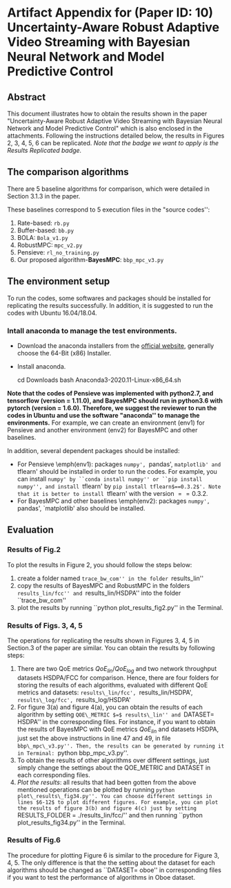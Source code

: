 # Artifact Appendix for (Paper ID: 10) Uncertainty-Aware Robust Adaptive Video Streaming with Bayesian Neural Network and Model Predictive Control

## Abstract
This document illustrates how to obtain the results shown in the paper "Uncertainty-Aware Robust Adaptive Video Streaming with Bayesian Neural Network and Model Predictive Control" which is also enclosed in the attachments. Following the instructions detailed below, the results in Figures 2, 3, 4, 5, 6 can be replicated. _Note that the badge we want to apply is the Results Replicated badge._

## The comparison algorithms
There are 5 baseline algorithms for comparison, which were detailed in Section 3.1.3 in the paper. 

These baselines correspond to 5 execution files in the "source codes'':
1. Rate-based: `rb.py`
2. Buffer-based: `bb.py`
3. BOLA: `Bola_v1.py`
4. RobustMPC: `mpc_v2.py`
5. Pensieve: `rl_no_training.py`
6. Our proposed algorithm-__BayesMPC__: `bbp_mpc_v3.py`

## The environment setup
To run the codes, some softwares and packages should be installed for replicating the results successfully. In addition, it is suggested to run the codes with Ubuntu 16.04/18.04.

### Intall anaconda to manage the test environments.
- Download the anaconda installers from the [official website](https://www.anaconda.com/products/individual#Downloads), generally choose the 64-Bit (x86) Installer.
- Install anaconda.

    cd Downloads
    bash Anaconda3-2020.11-Linux-x86_64.sh

__Note that the codes of Pensieve was implemented with python2.7, and tensorflow (version = 1.11.0), and BayesMPC should run in python3.6 with pytorch (version = 1.6.0). Therefore, we suggest the reviewer to run the codes in Ubuntu and use the software "anaconda'' to manage the environments.__ For example, we can create an environment (env1) for Pensieve and another environment (env2) for BayesMPC and other baselines.

In addition, several dependent packages should be installed:
- For Pensieve \emph(env1): packages `numpy', `pandas', `matplotlib' and `tflearn' should be installed in order to run the codes. For example, you can install `numpy' by ``conda install numpy'' or ``pip install numpy'', and install `tflearn' by `pip install tflearn$==0.3.2$'. Note that it is better to install `tflearn' with the version $==0.3.2$.
- For BayesMPC and other baselines \emph(env2): packages `numpy', `pandas', `matplotlib' also should be installed. 

## Evaluation
### Results of Fig.2
To plot the results in Figure 2, you should follow the steps below:
1. create a folder named ``trace_bw_com'' in the folder ``results_lin''
2. copy the results of BayesMPC and RobustMPC in the folders ``results_lin/fcc'' and ``results_lin/HSDPA'' into the folder ``trace_bw_com''
3. plot the results by running ``python plot_results_fig2.py'' in the Terminal.

### Results of Figs. 3, 4, 5
The operations for replicating the results shown in Figures 3, 4, 5 in Section.3 of the paper are similar. You can obtain the results by following steps:
1. There are two QoE metrics $QoE_{lin}$/$QoE_{log}$ and two network throughput datasets HSDPA/FCC for comparison. Hence, there are four folders for storing the results of each algorithms, evaluated with different QoE metrics and datasets: `results\_lin/fcc', `results\_lin/HSDPA', `results\_log/fcc', `results\_log/HSDPA'
2. For figure 3(a) and figure 4(a), you can obtain the results of each algorithm by setting ``QOE\_METRIC $=$ results\_lin'' and ``DATASET$=$ HSDPA'' in the corresponding files. For instance, if you want to obtain the results of BayesMPC with QoE metrics $QoE_{lin}$ and datasets HSDPA, just set the above instructions in line 47 and 49, in file ``bbp\_mpc\_v3.py''. Then, the results can be generated by running it in Terminal: ``python bbp\_mpc\_v3.py''.
3. To obtain the results of other algorithms over different settings, just simply change the settings about the QOE\_METRIC and DATASET in each corresponding files. 
4. _Plot the results_: all results that had been gotten from the above mentioned operations can be plotted by running ``python plot\_results\_fig34.py''. You can choose different settings in lines $6-12$ to plot different figures. For example, you can plot the results of figure 3(b) and figure 4(c) just by setting ``RESULTS\_FOLDER = ./results\_lin/fcc/'' and then running ``python plot\_results\_fig34.py'' in the Terminal.

### Results of Fig.6
The procedure for plotting Figure 6 is similar to the procedure for Figure 3, 4, 5. The only difference is that the the setting about the dataset for each algorithms should be changed as ``DATASET$=$ oboe'' in corresponding files if you want to test the performance of algorithms in Oboe dataset.